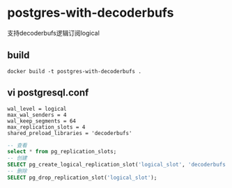 # postgres-with-decoderbufs
支持decoderbufs逻辑订阅logical

## build
```shell
docker build -t postgres-with-decoderbufs .
```

## vi postgresql.conf
``` text
wal_level = logical
max_wal_senders = 4
wal_keep_segments = 64
max_replication_slots = 4
shared_preload_libraries = 'decoderbufs'
```
```sql
-- 查看
select * from pg_replication_slots; 
-- 创建
SELECT pg_create_logical_replication_slot('logical_slot', 'decoderbufs');
-- 删除
SELECT pg_drop_replication_slot('logical_slot');
```
